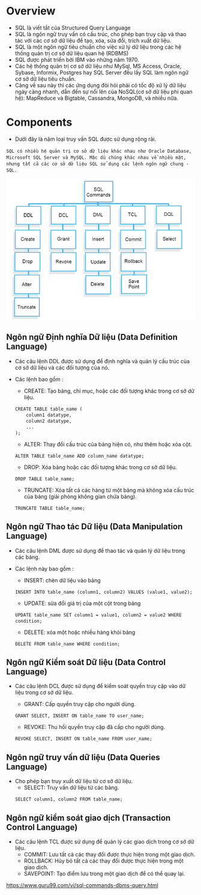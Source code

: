 # Overview

- SQL là viết tắt của Structured Query Language
- SQL là ngôn ngữ truy vấn có cấu trúc, cho phép bạn truy cập và thao tác với các cơ sở dữ liệu để tạo, xóa, sửa đổi, trích xuất dữ liệu.
- SQL là một ngôn ngữ tiêu chuẩn cho việc xử lý dữ liệu trong các hệ thống quản trị cơ sở dữ liệu quan hệ (RDBMS)
- SQL được phát triển bởi IBM vào những năm 1970.
- Các hệ thống quản trị cơ sở dữ liệu như MySql, MS Access, Oracle, Sybase, Informix, Postgres hay SQL Server đều lấy SQL làm ngôn ngữ cơ sở dữ liệu tiêu chuẩn.
- Càng về sau này thì các ứng dụng đòi hỏi phải có tốc độ xử lý dữ liệu ngày càng nhanh, dẫn đến sự nổi lên của NoSQL(cơ sở dữ liệu phi quan hệ): MapReduce và Bigtable, Cassandra, MongoDB, và nhiều nữa.

# Components

- Dưới đây là năm loại truy vấn SQL được sử dụng rộng rãi.

`SQL có nhiều hệ quản trị cơ sở dữ liệu khác nhau như Oracle Database, Microsoft SQL Server và MySQL. Mặc dù chúng khác nhau về nhiều mặt, nhưng tất cả các cơ sở dữ liệu SQL sử dụng các lệnh ngôn ngữ chung - SQL.`

![sql_commands](./images/sql_commands1.webp)

## Ngôn ngữ Định nghĩa Dữ liệu (Data Definition Language)

- Các câu lệnh DDL được sử dụng để định nghĩa và quản lý cấu trúc của cơ sở dữ liệu và các đối tượng của nó.
- Các lệnh bao gồm :
    - CREATE: Tạo bảng, chỉ mục, hoặc các đối tượng khác trong cơ sở dữ liệu.
    ```
    CREATE TABLE table_name (
        column1 datatype,
        column2 datatype,
        ...
    );
    ```
    
    - ALTER: Thay đổi cấu trúc của bảng hiện có, như thêm hoặc xóa cột.
    ```
    ALTER TABLE table_name ADD column_name datatype;
    ```

    - DROP: Xóa bảng hoặc các đối tượng khác trong cơ sở dữ liệu.
    ```
    DROP TABLE table_name;
    ```

    - TRUNCATE: Xóa tất cả các hàng từ một bảng mà không xóa cấu trúc của bảng (giải phóng không gian chứa bảng).
    ```
    TRUNCATE TABLE table_name;
    ```

## Ngôn ngữ Thao tác Dữ liệu (Data Manipulation Language)

- Các câu lệnh DML được sử dụng để thao tác và quản lý dữ liệu trong các bảng.
- Các lệnh này bao gồm :
    - INSERT: chèn dữ liệu vào bảng
    ```
    INSERT INTO table_name (column1, column2) VALUES (value1, value2);
    ```

    - UPDATE: sửa đổi giá trị của một cột trong bảng
    ```
    UPDATE table_name SET column1 = value1, column2 = value2 WHERE condition;
    ```

    - DELETE: xóa một hoặc nhiều hàng khỏi bảng
    ```
    DELETE FROM table_name WHERE condition;
    ```

## Ngôn ngữ Kiểm soát Dữ liệu (Data Control Language)

- Các câu lệnh DCL được sử dụng để kiểm soát quyền truy cập vào dữ liệu trong cơ sở dữ liệu.
    - GRANT: Cấp quyền truy cập cho người dùng.
    ```
    GRANT SELECT, INSERT ON table_name TO user_name;
    ```

    - REVOKE: Thu hồi quyền truy cập đã cấp cho người dùng.
    ```
    REVOKE SELECT, INSERT ON table_name FROM user_name;
    ```

## Ngôn ngữ truy vấn dữ liệu (Data Queries Language)

- Cho phép bạn truy xuất dữ liệu từ cơ sở dữ liệu. 
    - SELECT: Truy vấn dữ liệu từ các bảng.
    ```
    SELECT column1, column2 FROM table_name;
    ```

## Ngôn ngữ kiểm soát giao dịch (Transaction Control Language)

- Các câu lệnh TCL được sử dụng để quản lý các giao dịch trong cơ sở dữ liệu.
    - COMMIT: Lưu tất cả các thay đổi được thực hiện trong một giao dịch.
    - ROLLBACK: Hủy bỏ tất cả các thay đổi được thực hiện trong một giao dịch.
    - SAVEPOINT: Tạo điểm lưu trong một giao dịch để có thể quay lại.

https://www.guru99.com/vi/sql-commands-dbms-query.html
